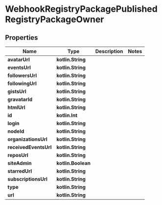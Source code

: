 
# WebhookRegistryPackagePublishedRegistryPackageOwner

## Properties
Name | Type | Description | Notes
------------ | ------------- | ------------- | -------------
**avatarUrl** | **kotlin.String** |  | 
**eventsUrl** | **kotlin.String** |  | 
**followersUrl** | **kotlin.String** |  | 
**followingUrl** | **kotlin.String** |  | 
**gistsUrl** | **kotlin.String** |  | 
**gravatarId** | **kotlin.String** |  | 
**htmlUrl** | **kotlin.String** |  | 
**id** | **kotlin.Int** |  | 
**login** | **kotlin.String** |  | 
**nodeId** | **kotlin.String** |  | 
**organizationsUrl** | **kotlin.String** |  | 
**receivedEventsUrl** | **kotlin.String** |  | 
**reposUrl** | **kotlin.String** |  | 
**siteAdmin** | **kotlin.Boolean** |  | 
**starredUrl** | **kotlin.String** |  | 
**subscriptionsUrl** | **kotlin.String** |  | 
**type** | **kotlin.String** |  | 
**url** | **kotlin.String** |  | 



